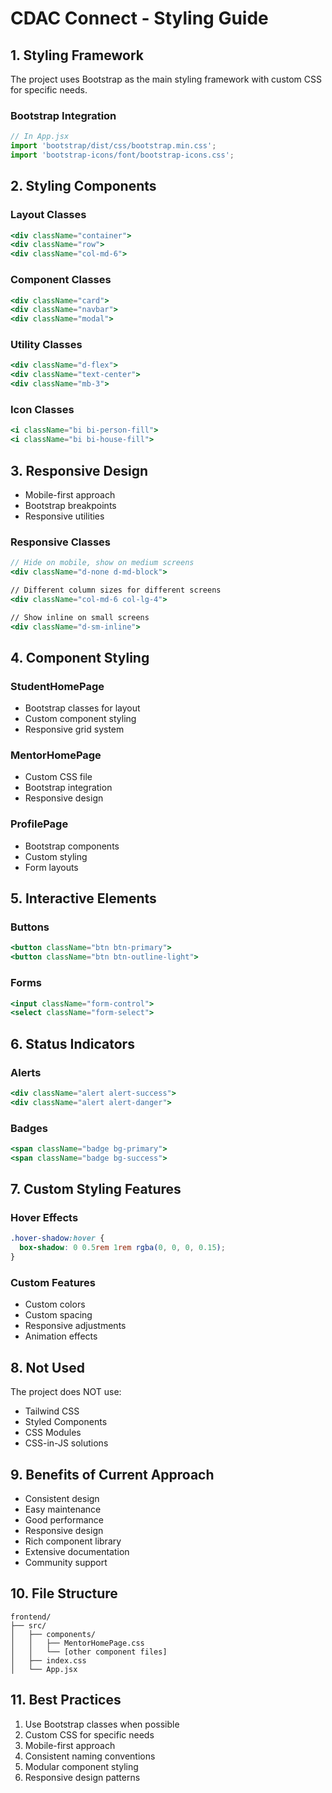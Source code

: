 # CDAC Connect - Styling Guide

## 1. Styling Framework
The project uses Bootstrap as the main styling framework with custom CSS for specific needs.

### Bootstrap Integration
```javascript
// In App.jsx
import 'bootstrap/dist/css/bootstrap.min.css';
import 'bootstrap-icons/font/bootstrap-icons.css';
```

## 2. Styling Components

### Layout Classes
```jsx
<div className="container">
<div className="row">
<div className="col-md-6">
```

### Component Classes
```jsx
<div className="card">
<div className="navbar">
<div className="modal">
```

### Utility Classes
```jsx
<div className="d-flex">
<div className="text-center">
<div className="mb-3">
```

### Icon Classes
```jsx
<i className="bi bi-person-fill">
<i className="bi bi-house-fill">
```

## 3. Responsive Design
- Mobile-first approach
- Bootstrap breakpoints
- Responsive utilities

### Responsive Classes
```jsx
// Hide on mobile, show on medium screens
<div className="d-none d-md-block">

// Different column sizes for different screens
<div className="col-md-6 col-lg-4">

// Show inline on small screens
<div className="d-sm-inline">
```

## 4. Component Styling

### StudentHomePage
- Bootstrap classes for layout
- Custom component styling
- Responsive grid system

### MentorHomePage
- Custom CSS file
- Bootstrap integration
- Responsive design

### ProfilePage
- Bootstrap components
- Custom styling
- Form layouts

## 5. Interactive Elements

### Buttons
```jsx
<button className="btn btn-primary">
<button className="btn btn-outline-light">
```

### Forms
```jsx
<input className="form-control">
<select className="form-select">
```

## 6. Status Indicators

### Alerts
```jsx
<div className="alert alert-success">
<div className="alert alert-danger">
```

### Badges
```jsx
<span className="badge bg-primary">
<span className="badge bg-success">
```

## 7. Custom Styling Features

### Hover Effects
```css
.hover-shadow:hover {
  box-shadow: 0 0.5rem 1rem rgba(0, 0, 0, 0.15);
}
```

### Custom Features
- Custom colors
- Custom spacing
- Responsive adjustments
- Animation effects

## 8. Not Used
The project does NOT use:
- Tailwind CSS
- Styled Components
- CSS Modules
- CSS-in-JS solutions

## 9. Benefits of Current Approach
- Consistent design
- Easy maintenance
- Good performance
- Responsive design
- Rich component library
- Extensive documentation
- Community support

## 10. File Structure
```
frontend/
├── src/
│   ├── components/
│   │   ├── MentorHomePage.css
│   │   └── [other component files]
│   ├── index.css
│   └── App.jsx
```

## 11. Best Practices
1. Use Bootstrap classes when possible
2. Custom CSS for specific needs
3. Mobile-first approach
4. Consistent naming conventions
5. Modular component styling
6. Responsive design patterns 